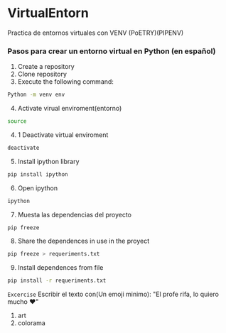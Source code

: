 # VirtualEntorn
Practica de entornos virtuales con VENV (PoETRY)(PIPENV)

### Pasos para crear un entorno virtual en Python (en español)

1. Create a repository
2. Clone repository
3. Execute the following command:
```bash
Python -m venv env
```
4. Activate virual enviroment(entorno)
```bash
source
```
4. 1 Deactivate virtual enviroment
```bash
deactivate
```
5. Install ipython library 
```bash
pip install ipython
````
6. Open ipython
```bash
ipython
```
7. Muesta las dependencias del proyecto
```bash
pip freeze
```
8. Share the dependences in use in the proyect
```bash
pip freeze > requeriments.txt
```
9. Install dependences from file 
```bash
pip install -r requeriments.txt
```

`Excercise` Escribir el texto con(Un emoji minimo):
"El profe rifa, lo quiero mucho ♥"
1. art 
2. colorama
